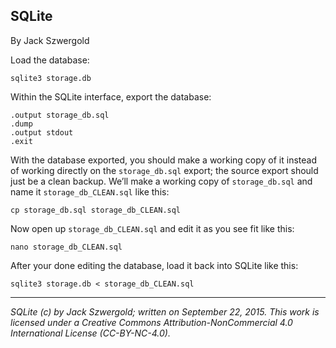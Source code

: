 ## SQLite

By Jack Szwergold

Load the database:

    sqlite3 storage.db

Within the SQLite interface, export the database:

	.output storage_db.sql
	.dump
	.output stdout
	.exit

With the database exported, you should make a working copy of it instead of working directly on the `storage_db.sql` export; the source export should just be a clean backup. We’ll make a working copy of `storage_db.sql` and name it `storage_db_CLEAN.sql` like this:

    cp storage_db.sql storage_db_CLEAN.sql

Now open up `storage_db_CLEAN.sql` and edit it as you see fit like this:

    nano storage_db_CLEAN.sql

After your done editing the database, load it back into SQLite like this:

    sqlite3 storage.db < storage_db_CLEAN.sql

***

*SQLite (c) by Jack Szwergold; written on September 22, 2015. This work is licensed under a Creative Commons Attribution-NonCommercial 4.0 International License (CC-BY-NC-4.0).*